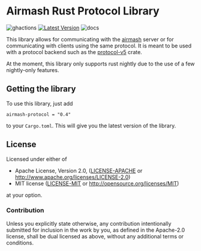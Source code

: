 
# Airmash Rust Protocol Library

![ghactions] [![Latest Version]][crates.io] ![docs]

[Latest Version]: https://img.shields.io/crates/v/airmash-protocol.svg
[crates.io]: https://crates.io/crates/airmash-protocol
[docs]: https://docs.rs/airmash-protocol/badge.svg
[ghactions]: https://img.shields.io/github/checks-status/steamroller-airmash/airmash-protocol-rs/master

This library allows for communicating with the 
[airmash](https://airma.sh) server or for communicating
with clients using the same protocol. It is meant to be used
with a protocol backend such as the
[protocol-v5](https://crates.io/crate/airmash-protocol-v5) crate.

At the moment, this library only supports rust nightly due
to the use of a few nightly-only features.

## Getting the library

To use this library, just add 
```
airmash-protocol = "0.4"
```
to your `Cargo.toml`. This will give you the
latest version of the library.

## License

Licensed under either of

 * Apache License, Version 2.0, ([LICENSE-APACHE](LICENSE-APACHE) or http://www.apache.org/licenses/LICENSE-2.0)
 * MIT license ([LICENSE-MIT](LICENSE-MIT) or http://opensource.org/licenses/MIT)

at your option.

### Contribution

Unless you explicitly state otherwise, any contribution intentionally
submitted for inclusion in the work by you, as defined in the Apache-2.0
license, shall be dual licensed as above, without any additional terms or
conditions.
